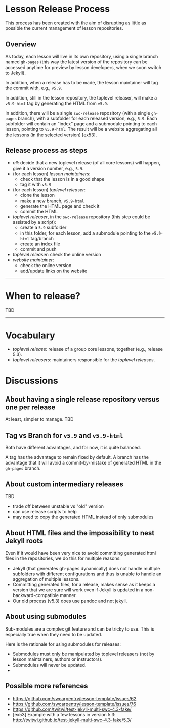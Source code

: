 

# Lesson Release Process

This process has been created with the aim of disrupting as little as possible the current management of lesson repositories.

## Overview

As today, each lesson will live in its own repository, using a single branch named `gh-pages` (this way the latest version of the repository can be accessed anytime for preview by lesson developers, when we soon switch to Jekyll).

In addition, when a release has to be made, the lesson maintainer will tag the commit with, e.g., `v5.9`.

In addition, still in the lesson repository, the toplevel releaser, will make a `v5.9-html` tag by generating the HTML from `v5.9`.

In addition, there will be a single `swc-release` repository (with a single `gh-pages` branch), with a subfolder for each released version, e.g., `5.9`.
Each subfolder will contain an "index" page and a submodule pointing to each lesson, pointing to `v5.9-html`.
The result will be a website aggregating all the lessons (in the selected version) [ex53].


## Release process as steps

- *all*: decide that a new toplevel release (of all core lessons) will happen, give it a version number, e.g., `5.9`.
- (for each lesson) *lesson maintainers*:
    - check that the lesson is in a good shape
    - tag it with `v5.9`
- (for each lesson) *toplevel releaser*:
    - clone the lesson
    - make a new branch, `v5.9-html`
    - generate the HTML page and check it
    - commit the HTML
- *toplevel releaser*, in the `swc-release` repository (this step could be assisted by a script):
    - create a `5.9` subfolder
    - in this folder, for each lesson, add a submodule pointing to the `v5.9-html` tag/branch
    - create an index file
    - commit and push
- *toplevel releaser*: check the online version
- *website maintainer*:
    - check the online version
    - add/update links on the website

----------------------------------------

# When to release?

TBD


----------------------------------------

# Vocabulary

- *toplevel release*: release of a group core lessons, together (e.g., release 5.3).
- *toplevel releasers*: maintainers responsible for the *toplevel releases*.


# Discussions

## About having a single release repository versus one per release

At least, simpler to manage.
TBD

## Tag vs Branch for `v5.9` and `v5.9-html`

Both have different advantages, and for now, it is quite balanced.

A tag has the advantage to remain fixed by default.
A branch has the advantage that it will avoid a commit-by-mistake of generated HTML in the `gh-pages` branch.


## About custom intermediary releases

TBD

- trade off between unstable vs "old" version
- can use release scripts to help
- may need to copy the generated HTML instead of only submodules

## About HTML files and the impossibility to nest Jekyll roots

Even if it would have been very nice to avoid committing generated html files in the repositories, we do this for multiple reasons:

- Jekyll (that generates gh-pages dynamically) does not handle multiple subfolders with different configurations and thus is unable to handle an aggregation of multiple lessons.
- Committing generated files, for a release, makes sense as it keeps a version that we are sure will work even if Jekyll is updated in a non-backward-compatible manner.
- Our old process (v5.3) does use pandoc and not jekyll.

## About using submodules

Sub-modules are a complex git feature and can be tricky to use.
This is especially true when they need to be updated.

Here is the rationale for using submodules for releases:

- Submodules must only be manipulated by toplevel releasers (not by lesson maintainers, authors or instructors).
- Submodules will never be updated.
- 

## Possible more references

- https://github.com/swcarpentry/lesson-template/issues/62
- https://github.com/swcarpentry/lesson-template/issues/76
- https://github.com/twitwi/test-jekyll-multi-swc-4.3-fake/
- [ex53] Example with a few lessons in version 5.3:  http://twitwi.github.io/test-jekyll-multi-swc-4.3-fake/5.3/



